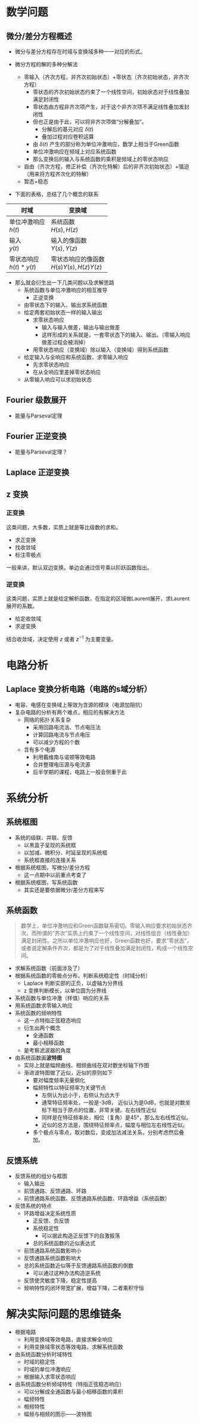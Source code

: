# 数学问题
## 微分/差分方程概述
* 微分与差分方程存在时域与变换域多种一一对应的形式。
* 微分方程的解的多种分解法
  * 零输入（齐次方程，非齐次初始状态）+零状态（齐次初始状态，非齐次方程）
    * 零状态的齐次初始状态约束了一个线性空间，初始状态对于线性叠加满足封闭性
    * 零状态由方程非齐次项产生，对于这个非齐次项不满足线性叠加发封闭性
    * 但也正是由于此，可以将非齐次项做“分解叠加”。
      * 分解后的基元对应 $\delta(t)$ 
      * 叠加过程对应卷积运算
    * 由 $\delta(t)$ 产生的部分称为单位冲激响应，数学上相当于Green函数
    * 单位冲激响应在频域上对应系统函数
    * 那么变换后的输入与系统函数的乘积是频域上的零状态响应
  * 自由（齐次方程，修正补偿（齐次化特解）后的非齐次初始状态）+强迫（用来将方程齐次化的特解）
  * 暂态+稳态
  
* 下面的表格，总结了几个概念的联系
  
|时域|变换域|
|-|-|
|单位冲激响应<br> $h(t)$ |系统函数<br> $H(s),H(z)$ |
|输入<br> $y(t)$ |输入的像函数<br> $Y(s),Y(z)$ |
|零状态响应<br> $h(t)*y(t)$ |零状态响应的像函数<br> $H(s)Y(s),H(z)Y(z)$ |

* 那么就会衍生出一下几类问题以及求解思路
  * 系统函数与单位冲激响应的相互推导
    * 正逆变换
  * 由零状态下的输入、输出求系统函数
  * 给定两套初始状态一样的输入输出
    * 求零状态响应
      * 输入与输入做差，输出与输出做差
      * 这样形成的关系就是，一套零状态下的输入、输出。（零输入响应做差过程会被消掉）
    * 用零状态响应（变换域）除以输入（变换域）得到系统函数
  * 给定输入与全响应和系统函数，求零输入响应
    * 先求零状态响应
    * 在从全响应里差掉零状态响应
  * 从零输入响应可以求初始状态

## Fourier 级数展开
* 能量与Parseval定理
## Fourier 正逆变换
* 能量与Parseval定理？
## Laplace 正逆变换
## z 变换
### 正变换
这类问题，大多数，实质上就是等比级数的求和。
* 求正变换
* 找收敛域
* 标注零极点
  
一般来讲，默认双边变换。单边会通过信号乘以阶跃函数指出。

### 逆变换
这类问题，实质上就是给定解析函数，在指定的区域做Laurent展开，求Laurent展开的系数。
* 给定收敛域
* 求逆变换

结合收敛域，决定使用 $z$ 或者 $z^{-1}$ 为主要变量。

# 电路分析
## Laplace 变换分析电路（电路的s域分析）
* 电容、电感在变换域上等效为含源的模块（电源加阻抗）
* 复杂电路的分析有两个难点，相应的有解决方法
  * 网络的拓扑关系复杂
    * 采用回路电流法、节点电压法
    * 计算回路电流与节点电压
    * 可以减少方程的个数
  * 含有多个电源
    * 利用戴维南与诺顿等效电路
    * 合并整理电压源与电流源
    * 后半学期的课程，电路上一般会侧重于此
# 系统分析
## 系统框图
* 系统的级联、并联、反馈
  * 以黑盒子呈现的系统框
  * 以加减、微积分、时延呈现的系统框
  * 系统框直接的连接关系
* 根据系统框图，写微分/差分方程
  * 这一点期中以前重点考查了
* 根据系统框图，写系统函数
  * 其实还是要依据微分/差分方程来写
## 系统函数
>数学上，单位冲激响应和Green函数联系密切。零输入响应要求初始状态齐次。而所谓的“齐次”实质上约束了一个线性空间，对线性组合（线性叠加）满足封闭性。之所以单位冲激响应也好，Green函数也好，要求“零状态”，或者说定解条件齐次，都是为了对于线性叠加满足封闭性，构成一个线性空间。
* 求解系统函数（前面涉及了）
* 根据系统函数的零极点分布，判断系统稳定性（时域分析）
  * Laplace 判断实部的正负，以虚轴为分界线
  * z 变换判断模长，以单位圆为分界线
* 系统函数与单位冲激（样值）响应的关系
* 用系统函数求零输入响应
* 系统函数的频响特性
  * 这一点特指正弦稳态响应
  * 衍生出两个概念
    * 全通函数
    * 最小相移函数
  * 是考察滤波器的角度
* 由系统函数画**波特图**
  * 实际上就是幅频曲线、相频曲线在双对数坐标轴下作图
  * 渐进波特图做了近似，近似的原则如下
    * 要对幅度频率无量纲化
    * 幅频特性以特征频率为关键节点
      * 左侧认为远小于，右侧认为远大于
      * 通常特征频率处，一般是-3dB， 近似认为是0dB，也就是对数坐标下相当于原点的位置，非常关键。左右线性近似
      * 同样是在特征频率处，相位（复角）是45°，那么左右线性近似。
      * 近似的总方法是，围绕特征频率点，幅度与相位左右线性近似。
    * 多个极点与零点，取对数后，变成加法减法关系，分别考虑然后叠加。
## 反馈系统
* 反馈系统的组分与框图
  * 输入输出
  * 前馈通路、反馈通路、环路
  * 前馈通路系统函数、反馈通路系统函数、环路增益（系统函数）
* 反馈系统的特点
  * 环路增益决定系统性质
    * 正反馈、负反馈
    * 系统稳定性
      * 可以据此构造正反馈下的自激振荡
    * 总的系统函数的近似表达式
  * 前馈通路系统函数影响小
  * 反馈通路系统函数影响大
  * 总的系统函数近似等于反馈通路系统函数的倒数
    * 可以通过这种办法构造逆系统
  * 反馈使灵敏度下降，稳定性提高
  * 频响特性的闭环带宽扩展，增益下降，二者乘积守恒
# 解决实际问题的思维链条
* 根据电路
  * 利用变换域等效电路，直接求解全响应
  * 利用变换域零状态等效电路，求解系统函数
* 由系统函数分析时域特性
  * 时域的稳定性
  * 时域的单位冲激响应
  * 根据输入求零状态响应
* 由系统函数分析频域特性（特指正弦稳态响应）
  * 可以分解成全通函数与最小相移函数的乘积
  * 幅频特性
  * 相频特性
  * 幅频与相频的图示——波特图
